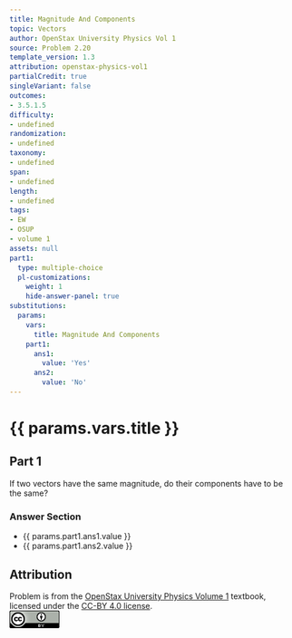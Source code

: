 ```yaml
---
title: Magnitude And Components
topic: Vectors
author: OpenStax University Physics Vol 1
source: Problem 2.20
template_version: 1.3
attribution: openstax-physics-vol1
partialCredit: true
singleVariant: false
outcomes:
- 3.5.1.5
difficulty:
- undefined
randomization:
- undefined
taxonomy:
- undefined
span:
- undefined
length:
- undefined
tags:
- EW
- OSUP
- volume 1
assets: null
part1:
  type: multiple-choice
  pl-customizations:
    weight: 1
    hide-answer-panel: true
substitutions:
  params:
    vars:
      title: Magnitude And Components
    part1:
      ans1:
        value: 'Yes'
      ans2:
        value: 'No'
---
```

# {{ params.vars.title }}

## Part 1

If two vectors have the same magnitude, do their components have to be the same?

### Answer Section

- {{ params.part1.ans1.value }}
- {{ params.part1.ans2.value }}

## Attribution

Problem is from the [OpenStax University Physics Volume 1](https://openstax.org/details/books/university-physics-volume-1) textbook, licensed under the [CC-BY 4.0 license](https://creativecommons.org/licenses/by/4.0/).<br>![Image representing the Creative Commons 4.0 BY license.](https://raw.githubusercontent.com/firasm/bits/master/by.png)